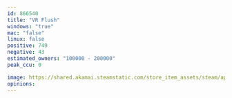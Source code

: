 ```yaml
---
id: 866540
title: "VR Flush"
windows: "true"
mac: "false"
linux: false
positive: 749
negative: 43
estimated_owners: "100000 - 200000"
peak_ccu: 0

image: https://shared.akamai.steamstatic.com/store_item_assets/steam/apps/866540/header.jpg?t=1705684209
opinions:
---
```

